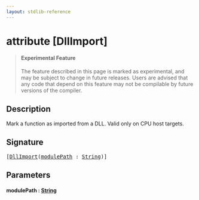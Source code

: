 ```yaml
---
layout: stdlib-reference
---
```


# attribute [DllImport]

> #### Experimental Feature
> The feature described in this page is marked as experimental, and may be subject to change in future releases.
> Users are advised that any code that depend on this feature may not be compilable by future versions of the compiler.

## Description

Mark a function as imported from a DLL. Valid only on CPU host targets.


## Signature

<pre>
[<a href=".">DllImport</a>(<a href=".#decl-modulePath" class="code_param">modulePath</a> : <a href="../../types/string-0/index.md" class="code_type">String</a>)]
</pre>

## Parameters

####  <a id="decl-modulePath"></a>modulePath  : [String](../../types/string-0/index.md)

